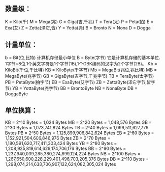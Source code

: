 <!---
markmeta_author: wongoo
markmeta_date: 2014-09-02 09:24:52
excerpt: 计算机存储计量单位KB/MB/GB/TB/PB/EB/ZB/YB/BB/NB/DB
slug: computer-unit-kbmbgbtbpbebzbybbbnbdb
markmeta_title: 计算机存储计量单位KB/MB/GB/TB/PB/EB/ZB/YB/BB/NB/DB
wordpress_id: 637
markmeta_categories: Knowledge
-->

数量级：
-----------------
K  = Kilo(千)
M  = Mega(兆)
G  = Giga(吉,千兆)
T  = Tera(太)
P  = Peta(拍)
E  = Exa(艾)
Z  = Zetta(泽它,皆)
Y  = Yotta(尧)
B  = Bronto
N  = Nona
D  = Dogga

计量单位：
--------------------
b  = Bit(位,比特) 计算机存储最小单位
B  = Byte(字节) 它是计算机存储的基本单位. 1字节=8位,1个英文字符是1个字节(1B),1个GBK编码的汉字为2个字节(2B)。
Kb = KiloBit(千位,千比特)
KB = KiloByte(千字节)
Mb = MegaBit(兆位,兆比特)
MB = MegaByte(兆字节)
GB = GigaByte(吉字节,千兆字节)
TB = TeraByte(太字节)
PB = PetaByte(拍字节)
EB = ExaByte(艾字节)
ZB = ZettaByte(泽它字节,皆字节)
YB = YottaByte(尧字节)
BB = BrontoByte
NB = NonaByte
DB = DoggaByte

单位换算：
--------------------
KB = 2^10 Bytes  = 1,024 Bytes
MB = 2^20 Bytes  = 1,048,576 Bytes
GB = 2^30 Bytes  = 1,073,741,824 Bytes
TB = 2^40 Bytes  = 1,099,511,627,776 Bytes
PB = 2^50 Bytes  = 1,125,899,906,842,624 Bytes
EB = 2^60 Bytes  = 1,152,921,504,606,846,976 Bytes
ZB = 2^70 Bytes  = 1,180,591,620,717,411,303,424 Bytes
YB = 2^80 Bytes  = 1,208,925,819,614,629,174,706,176 Bytes
BB = 2^90 Bytes  = 1,237,940,039,285,380,274,899,124,224 Bytes
NB = 2^100 Bytes = 1,267,650,600,228,229,401,496,703,205,376 Bytes
DB = 2^110 Bytes = 1,298,074,214,633,706,907,132,624,082,305,024 Bytes
